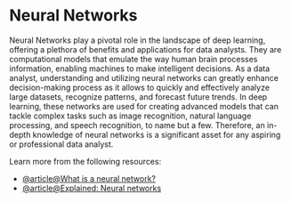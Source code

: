 # Neural Networks 

Neural Networks play a pivotal role in the landscape of deep learning, offering a plethora of benefits and applications for data analysts. They are computational models that emulate the way human brain processes information, enabling machines to make intelligent decisions. As a data analyst, understanding and utilizing neural networks can greatly enhance decision-making process as it allows to quickly and effectively analyze large datasets, recognize patterns, and forecast future trends. In deep learning, these networks are used for creating advanced models that can tackle complex tasks such as image recognition, natural language processing, and speech recognition, to name but a few. Therefore, an in-depth knowledge of neural networks is a significant asset for any aspiring or professional data analyst.

Learn more from the following resources:

- [@article@What is a neural network?](https://aws.amazon.com/what-is/neural-network/)
- [@article@Explained: Neural networks](https://news.mit.edu/2017/explained-neural-networks-deep-learning-0414)